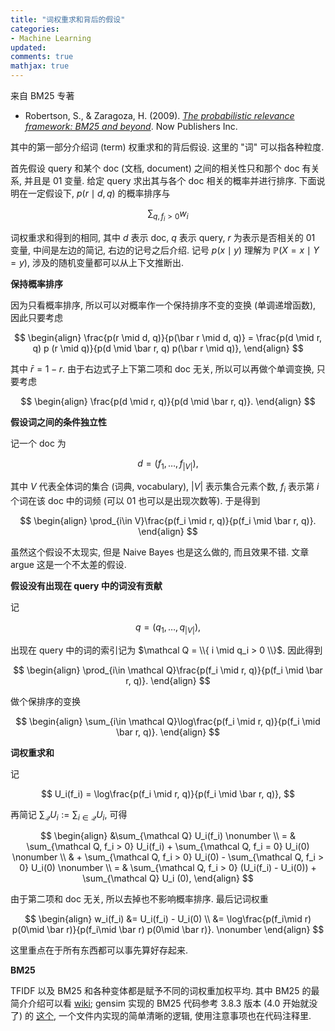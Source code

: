 ```yaml
---
title: "词权重求和背后的假设"
categories: 
- Machine Learning
updated: 
comments: true
mathjax: true
---
```


来自 BM25 专著

- Robertson, S., & Zaragoza, H. (2009). *[The probabilistic relevance framework: BM25 and beyond](https://www.staff.city.ac.uk/~sbrp622/papers/foundations_bm25_review.pdf)*. Now Publishers Inc.

其中的第一部分介绍词 (term) 权重求和的背后假设. 这里的 "词" 可以指各种粒度.

<!-- more -->

首先假设 query 和某个 doc (文档, document) 之间的相关性只和那个 doc 有关系, 并且是 01 变量. 给定 query 求出其与各个 doc 相关的概率并进行排序. 下面说明在一定假设下, $p(r \mid d, q)$ 的概率排序与

$$
\sum_{q, f_i > 0} w_i
$$ 

词权重求和得到的相同, 其中 $d$ 表示 doc, $q$ 表示 query, $r$ 为表示是否相关的 01 变量, 中间是左边的简记, 右边的记号之后介绍. 记号 $p(x \mid y)$ 理解为 $\mathbb P(X = x \mid Y = y)$, 涉及的随机变量都可以从上下文推断出.

**保持概率排序**

因为只看概率排序, 所以可以对概率作一个保持排序不变的变换 (单调递增函数), 因此只要考虑

$$
\begin{align}
\frac{p(r \mid d, q)}{p(\bar r \mid d, q)} = \frac{p(d \mid r, q) p (r \mid q)}{p(d \mid \bar r, q) p(\bar r \mid q)},
\end{align}
$$

其中 $\bar r = 1 - r$. 由于右边式子上下第二项和 doc 无关, 所以可以再做个单调变换, 只要考虑

$$
\begin{align}
\frac{p(d \mid r, q)}{p(d \mid \bar r, q)}.
\end{align}
$$

**假设词之间的条件独立性**

记一个 doc 为

$$
d = (f_1, \dots, f_{|V|}),
$$

其中 $V$ 代表全体词的集合 (词典, vocabulary), $|V|$ 表示集合元素个数, $f_i$ 表示第 $i$ 个词在该 doc 中的词频 (可以 01 也可以是出现次数等). 于是得到

$$
\begin{align}
\prod_{i\in V}\frac{p(f_i \mid r, q)}{p(f_i \mid \bar r, q)}.
\end{align}
$$

虽然这个假设不太现实, 但是 Naive Bayes 也是这么做的, 而且效果不错. 文章 argue 这是一个不太差的假设.

**假设没有出现在 query 中的词没有贡献**

记

$$
q = (q_1, \dots, q_{|V|}),
$$

出现在 query 中的词的索引记为 $\mathcal Q = \\{ i \mid q_i > 0 \\}$. 因此得到

$$
\begin{align}
\prod_{i\in \mathcal Q}\frac{p(f_i \mid r, q)}{p(f_i \mid \bar r, q)}.
\end{align}
$$

做个保排序的变换

$$
\begin{align}
\sum_{i\in \mathcal Q}\log\frac{p(f_i \mid r, q)}{p(f_i \mid \bar r, q)}.
\end{align}
$$

**词权重求和**

记 

$$
U_i(f_i) = \log\frac{p(f_i \mid r, q)}{p(f_i \mid \bar r, q)},
$$

再简记 $\sum_{\mathcal Q} U_i := \sum_{i\in\mathcal Q} U_i$, 可得

$$
\begin{align}
&\sum_{\mathcal Q} U_i(f_i) \nonumber \\
= & \sum_{\mathcal Q, f_i > 0} U_i(f_i) + \sum_{\mathcal Q, f_i = 0} U_i(0) \nonumber \\
& + \sum_{\mathcal Q, f_i > 0} U_i(0) - \sum_{\mathcal Q, f_i > 0} U_i(0) \nonumber \\
= & \sum_{\mathcal Q, f_i > 0} (U_i(f_i) - U_i(0)) + \sum_{\mathcal Q} U_i (0),
\end{align}
$$

由于第二项和 doc 无关, 所以去掉也不影响概率排序. 最后记词权重

$$
\begin{align}
w_i(f_i) &= U_i(f_i) - U_i(0) \\
&= \log\frac{p(f_i\mid r) p(0\mid \bar r)}{p(f_i\mid \bar r) p(0\mid \bar r)}. \nonumber
\end{align}
$$

这里重点在于所有东西都可以事先算好存起来.

**BM25**

TFIDF 以及 BM25 和各种变体都是赋予不同的词权重加权平均. 其中 BM25 的最简介介绍可以看 [wiki](https://en.wikipedia.org/wiki/Okapi_BM25); gensim 实现的 BM25 代码参考 3.8.3 版本 (4.0 开始就没了) 的 [这个](https://github.com/RaRe-Technologies/gensim/blob/release-3.8.3/gensim/summarization/bm25.py), 一个文件内实现的简单清晰的逻辑, 使用注意事项也在代码注释里.